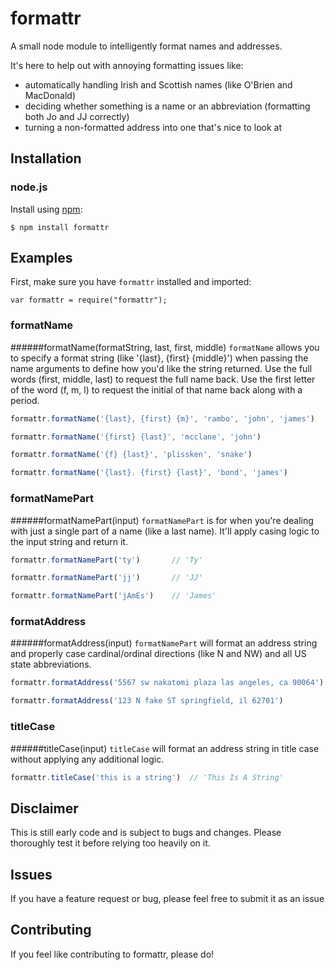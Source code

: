 # formattr
A small node module to intelligently format names and addresses.

It's here to help out with annoying formatting issues like:
* automatically handling Irish and Scottish names (like O'Brien and MacDonald)
* deciding whether something is a name or an abbreviation (formatting both Jo and JJ correctly)
* turning a non-formatted address into one that's nice to look at 

## Installation

### node.js

Install using [npm](http://npmjs.org/):

    $ npm install formattr

## Examples

First, make sure you have `formattr` installed and imported:

    var formattr = require("formattr");

### formatName
######formatName(formatString, last, first, middle)
`formatName` allows you to specify a format string (like '{last}, {first} {middle}') when passing the name arguments to define how you'd like the string returned.  Use the full words (first, middle, last) to request the full name back.  Use the first letter of the word (f, m, l) to request the initial of that name back along with a period.

```javascript
formattr.formatName('{last}, {first} {m}', 'rambo', 'john', 'james')   // 'Rambo, John J.'

formattr.formatName('{first} {last}', 'mcclane', 'john')               // 'John McClane'

formattr.formatName('{f} {last}', 'plissken', 'snake')                 // 'S. Plissken'

formattr.formatName('{last}. {first} {last}', 'bond', 'james')         // 'Bond.  James Bond.'
```

### formatNamePart
######formatNamePart(input)
`formatNamePart` is for when you're dealing with just a single part of a name (like a last name).  It'll apply casing logic to the input string and return it.

```javascript
formattr.formatNamePart('ty')       // 'Ty'

formattr.formatNamePart('jj')       // 'JJ'

formattr.formatNamePart('jAmEs')    // 'James'
```

### formatAddress
######formatAddress(input)
`formatNamePart` will format an address string and properly case cardinal/ordinal directions (like N and NW) and all US state abbreviations.

```javascript
formattr.formatAddress('5567 sw nakatomi plaza las angeles, ca 90064')  // '5567 SW Nakatomi Plaza Las Angeles, CA 90064'

formattr.formatAddress('123 N fake ST springfield, il 62701')           // '123 N Fake St Springfield, IL 62701'
```

### titleCase
######titleCase(input)
`titleCase` will format an address string in title case without applying any additional logic.

```javascript
formattr.titleCase('this is a string')  // 'This Is A String'
```

## Disclaimer
This is still early code and is subject to bugs and changes.  Please thoroughly test it before relying too heavily on it.

## Issues
If you have a feature request or bug, please feel free to submit it as an issue

## Contributing
If you feel like contributing to formattr, please do!
